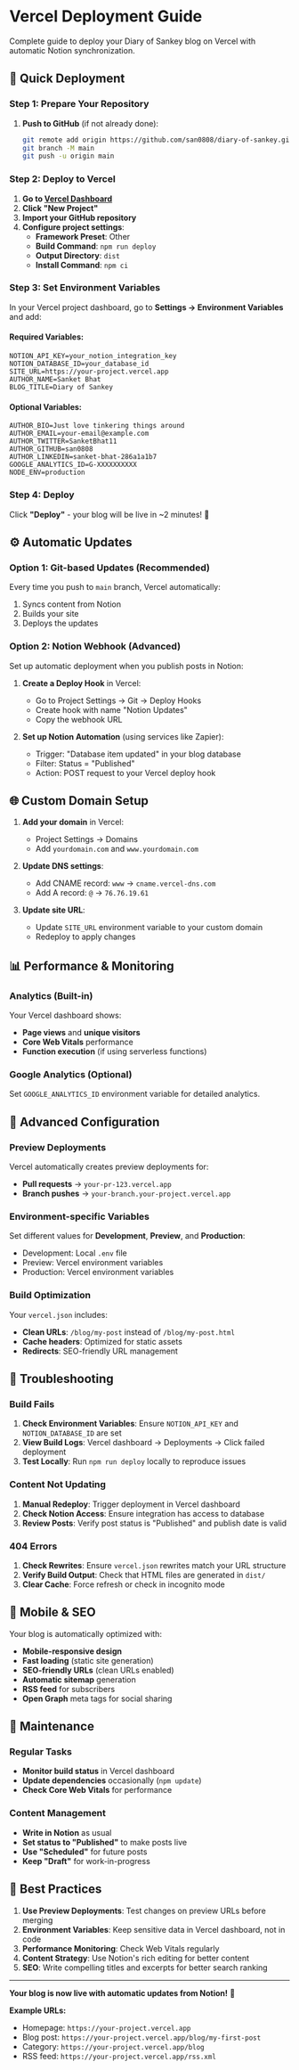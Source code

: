 # Vercel Deployment Guide

Complete guide to deploy your Diary of Sankey blog on Vercel with automatic Notion synchronization.

## 🚀 **Quick Deployment**

### Step 1: Prepare Your Repository

1. **Push to GitHub** (if not already done):
   ```bash
   git remote add origin https://github.com/san0808/diary-of-sankey.git
   git branch -M main
   git push -u origin main
   ```

### Step 2: Deploy to Vercel

1. **Go to [Vercel Dashboard](https://vercel.com/dashboard)**
2. **Click "New Project"**
3. **Import your GitHub repository**
4. **Configure project settings**:
   - **Framework Preset**: Other
   - **Build Command**: `npm run deploy`
   - **Output Directory**: `dist`
   - **Install Command**: `npm ci`

### Step 3: Set Environment Variables

In your Vercel project dashboard, go to **Settings → Environment Variables** and add:

#### Required Variables:
```
NOTION_API_KEY=your_notion_integration_key
NOTION_DATABASE_ID=your_database_id
SITE_URL=https://your-project.vercel.app
AUTHOR_NAME=Sanket Bhat
BLOG_TITLE=Diary of Sankey
```

#### Optional Variables:
```
AUTHOR_BIO=Just love tinkering things around
AUTHOR_EMAIL=your-email@example.com
AUTHOR_TWITTER=SanketBhat11
AUTHOR_GITHUB=san0808
AUTHOR_LINKEDIN=sanket-bhat-286a1a1b7
GOOGLE_ANALYTICS_ID=G-XXXXXXXXXX
NODE_ENV=production
```

### Step 4: Deploy

Click **"Deploy"** - your blog will be live in ~2 minutes! 🎉

## ⚙️ **Automatic Updates**

### Option 1: Git-based Updates (Recommended)
Every time you push to `main` branch, Vercel automatically:
1. Syncs content from Notion
2. Builds your site
3. Deploys the updates

### Option 2: Notion Webhook (Advanced)
Set up automatic deployment when you publish posts in Notion:

1. **Create a Deploy Hook** in Vercel:
   - Go to Project Settings → Git → Deploy Hooks
   - Create hook with name "Notion Updates"
   - Copy the webhook URL

2. **Set up Notion Automation** (using services like Zapier):
   - Trigger: "Database item updated" in your blog database
   - Filter: Status = "Published"
   - Action: POST request to your Vercel deploy hook

## 🌐 **Custom Domain Setup**

1. **Add your domain** in Vercel:
   - Project Settings → Domains
   - Add `yourdomain.com` and `www.yourdomain.com`

2. **Update DNS settings**:
   - Add CNAME record: `www` → `cname.vercel-dns.com`
   - Add A record: `@` → `76.76.19.61`

3. **Update site URL**:
   - Update `SITE_URL` environment variable to your custom domain
   - Redeploy to apply changes

## 📊 **Performance & Monitoring**

### Analytics (Built-in)
Your Vercel dashboard shows:
- **Page views** and **unique visitors**
- **Core Web Vitals** performance
- **Function execution** (if using serverless functions)

### Google Analytics (Optional)
Set `GOOGLE_ANALYTICS_ID` environment variable for detailed analytics.

## 🔧 **Advanced Configuration**

### Preview Deployments
Vercel automatically creates preview deployments for:
- **Pull requests** → `your-pr-123.vercel.app`
- **Branch pushes** → `your-branch.your-project.vercel.app`

### Environment-specific Variables
Set different values for **Development**, **Preview**, and **Production**:
- Development: Local `.env` file
- Preview: Vercel environment variables
- Production: Vercel environment variables

### Build Optimization
Your `vercel.json` includes:
- **Clean URLs**: `/blog/my-post` instead of `/blog/my-post.html`
- **Cache headers**: Optimized for static assets
- **Redirects**: SEO-friendly URL management

## 🚨 **Troubleshooting**

### Build Fails
1. **Check Environment Variables**: Ensure `NOTION_API_KEY` and `NOTION_DATABASE_ID` are set
2. **View Build Logs**: Vercel dashboard → Deployments → Click failed deployment
3. **Test Locally**: Run `npm run deploy` locally to reproduce issues

### Content Not Updating
1. **Manual Redeploy**: Trigger deployment in Vercel dashboard
2. **Check Notion Access**: Ensure integration has access to database
3. **Review Posts**: Verify post status is "Published" and publish date is valid

### 404 Errors
1. **Check Rewrites**: Ensure `vercel.json` rewrites match your URL structure
2. **Verify Build Output**: Check that HTML files are generated in `dist/`
3. **Clear Cache**: Force refresh or check in incognito mode

## 📱 **Mobile & SEO**

Your blog is automatically optimized with:
- **Mobile-responsive design**
- **Fast loading** (static site generation)
- **SEO-friendly URLs** (clean URLs enabled)
- **Automatic sitemap** generation
- **RSS feed** for subscribers
- **Open Graph** meta tags for social sharing

## 🔄 **Maintenance**

### Regular Tasks
- **Monitor build status** in Vercel dashboard
- **Update dependencies** occasionally (`npm update`)
- **Check Core Web Vitals** for performance

### Content Management
- **Write in Notion** as usual
- **Set status to "Published"** to make posts live
- **Use "Scheduled"** for future posts
- **Keep "Draft"** for work-in-progress

## 🎯 **Best Practices**

1. **Use Preview Deployments**: Test changes on preview URLs before merging
2. **Environment Variables**: Keep sensitive data in Vercel dashboard, not in code
3. **Performance Monitoring**: Check Web Vitals regularly
4. **Content Strategy**: Use Notion's rich editing for better content
5. **SEO**: Write compelling titles and excerpts for better search ranking

---

**Your blog is now live with automatic updates from Notion!** 🚀

**Example URLs:**
- Homepage: `https://your-project.vercel.app`
- Blog post: `https://your-project.vercel.app/blog/my-first-post`
- Category: `https://your-project.vercel.app/blog`
- RSS feed: `https://your-project.vercel.app/rss.xml` 